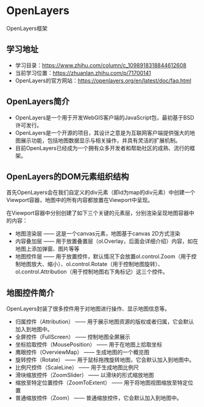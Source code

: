 # OpenLayers
OpenLayers框架

## 学习地址
  + 学习目录：https://www.zhihu.com/column/c_1098918318844612608
  + 当前学习位置：https://zhuanlan.zhihu.com/p/71700141
  + OpenLayers的官方网站：https://openlayers.org/en/latest/doc/faq.html

## OpenLayers简介
  + OpenLayers是一个用于开发WebGIS客户端的JavaScript包，最初基于BSD许可发行。
  + OpenLayers是一个开源的项目，其设计之意是为互联网客户端提供强大的地图展示功能，包括地图数据显示与相关操作，并具有灵活的扩展机制。
  + 目前OpenLayers已经成为一个拥有众多开发者和帮助社区的成熟、流行的框架。


## OpenLayers的DOM元素组织结构
首先OpenLayers会在我们自定义的div元素（即id为map的div元素）中创建一个Viewport容器，地图中的所有内容都放置在Viewport中呈现。

在Viewport容器中分别创建了如下三个关键的元素层，分别渲染呈现地图容器中的内容：

  + 地图渲染层 —— 这是一个canvas元素，地图基于canvas 2D方式渲染
  + 内容叠加层 —— 用于放置叠置层（ol.Overlay，后面会详细介绍）内容，如在地图上添加弹窗、图片等等
  + 地图控件层 —— 用于放置控件，默认情况下会放置ol.control.Zoom（用于控制地图放大、缩小）、ol.control.Rotate（用于控制地图旋转）、ol.control.Attribution（用于控制地图右下角标记）这三个控件。

## 地图控件简介
OpenLayers封装了很多控件用于对地图进行操作、显示地图信息等。
  + 归属控件（Attribution） —— 用于展示地图资源的版权或者归属，它会默认加入到地图中。
  + 全屏控件（FullScreen） —— 控制地图全屏展示
  + 坐标拾取控件（MousePosition） —— 用于在地图上拾取坐标
  + 鹰眼控件（OverviewMap） —— 生成地图的一个概览图
  + 旋转控件（Rotate） —— 用于鼠标拖拽旋转地图，它会默认加入到地图中。
  + 比例尺控件（ScaleLine） —— 用于生成地图比例尺
  + 滑块缩放控件（ZoomSlider） —— 以滑块的形式缩放地图
  + 缩放至特定位置控件（ZoomToExtent） —— 用于将地图视图缩放至特定位置
  + 普通缩放控件（Zoom） —— 普通缩放控件，它会默认加入到地图中。












